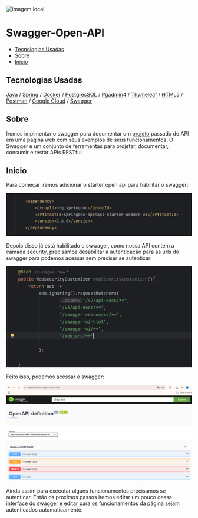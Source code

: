 ![imagem local](/imagem_readme/logo.png)



# Swagger-Open-API

  - [Tecnologias Usadas](#Tecnologias-Usadas)
  - [Sobre](#Sobre)
  - [Inicio](#Inicio)


## Tecnologias Usadas

[Java](https://www.java.com/pt-BR/) / [Spring](https://spring.io/projects/spring-boot) / [Docker](https://www.docker.com/) / [PostgresSQL](https://www.postgresql.org/) / [Pgadmin4](https://www.pgadmin.org/download/pgadmin-4-windows/) / [Thymeleaf](https://www.thymeleaf.org/) / [HTML5](https://pt.wikipedia.org/wiki/HTML5)
 / [Postman](https://www.postman.com/) / [Google Cloud](https://cloud.google.com/?hl=pt-BR) / [Swagger](https://swagger.io/)


## Sobre

Iremos implmentar o swagger para documentar um [projeto](https://github.com/Hugoftf/Spring-Security-Authorization-Service) passado de API em uma pagina web com seus exemplos de seus funcionamentos. O Swagger é um conjunto de ferramentas para projetar, documentar, consumir e testar APIs RESTful.


## Inicio


Para começar iremos adicionar o starter open api para habilitar o swagger:


![imagem local](/imagem_readme/starter-open-api.png)



Depois disso já está habilitado o swwager, como nossa API contem a camada security, precisamos desabilitar a autenticação para as urls do swagger para podemos acessar sem precisar se autenticar:


![imagem local](imagem_readme/config/classe_SecurityConfiguration_Bean_webSecurityCustomizer.png)


Feito isso, podemos acessar o swagger:


![imagem local](/imagem_readme/bowser/acessando_swagger_primeira_vez.png)


Ainda assim para executar alguns funcionamentos precisamos se autenticar. Então os proximos passos iremos editar um pouco dessa interface do swagger e editar para os funcionamentos da página
sejam autenticados automaticamente.





